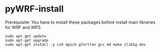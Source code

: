 # pyWRF-install

Prerequisite:
You have to install these packages before install main libraries for WRF and WPS

    sudo apt-get update
    sudo apt-get upgrade
    sudo apt-get install -y csh mpich gfortran gcc m4 make zlib1g-dev 
